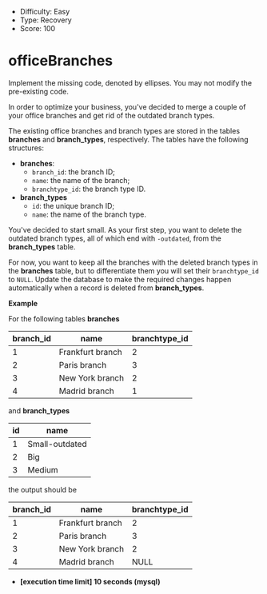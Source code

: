 - Difficulty: Easy
- Type: Recovery
- Score: 100

# officeBranches

Implement the missing code, denoted by ellipses. You may not modify the pre-existing code.

In order to optimize your business, you've decided to merge a couple of your office branches and get rid of the outdated branch types.

The existing office branches and branch types are stored in the tables **branches** and **branch_types**, respectively. The tables have the following structures:

- **branches**:
  - `branch_id`: the branch ID;
  - `name`: the name of the branch;
  - `branchtype_id`: the branch type ID.
- **branch_types**
  - `id`: the unique branch ID;
  - `name`: the name of the branch type.

You've decided to start small. As your first step, you want to delete the outdated branch types, all of which end with `-outdated`, from the **branch_types** table.

For now, you want to keep all the branches with the deleted branch types in the **branches** table, but to differentiate them you will set their `branchtype_id` to `NULL`. Update the database to make the required changes happen automatically when a record is deleted from **branch_types**.

**Example**

For the following tables **branches**

| branch_id | name             | branchtype_id |
| --------- | ---------------- | ------------- |
| 1         | Frankfurt branch | 2             |
| 2         | Paris branch     | 3             |
| 3         | New York branch  | 2             |
| 4         | Madrid branch    | 1             |

and **branch_types**

| id   | name           |
| ---- | -------------- |
| 1    | Small-outdated |
| 2    | Big            |
| 3    | Medium         |

the output should be

| branch_id | name             | branchtype_id |
| --------- | ---------------- | ------------- |
| 1         | Frankfurt branch | 2             |
| 2         | Paris branch     | 3             |
| 3         | New York branch  | 2             |
| 4         | Madrid branch    | NULL          |

- **[execution time limit] 10 seconds (mysql)**